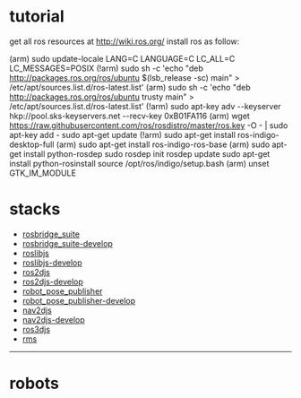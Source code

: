 # tutorial

get all ros resources at <http://wiki.ros.org/>
install ros as follow:
>
(arm)	sudo update-locale LANG=C LANGUAGE=C LC_ALL=C LC_MESSAGES=POSIX
(!arm)	sudo sh -c 'echo "deb http://packages.ros.org/ros/ubuntu $(lsb_release -sc) main" > /etc/apt/sources.list.d/ros-latest.list'
(arm)	sudo sh -c 'echo "deb http://packages.ros.org/ros/ubuntu trusty main" > /etc/apt/sources.list.d/ros-latest.list'
(!arm)	sudo apt-key adv --keyserver hkp://pool.sks-keyservers.net --recv-key 0xB01FA116
(arm)	wget https://raw.githubusercontent.com/ros/rosdistro/master/ros.key -O - | sudo apt-key add -
	sudo apt-get update
(!arm)	sudo apt-get install ros-indigo-desktop-full
(arm)	sudo apt-get install ros-indigo-ros-base
(arm)	sudo apt-get install python-rosdep
	sudo rosdep init
	rosdep update
	sudo apt-get install python-rosinstall
	source /opt/ros/indigo/setup.bash
(arm)	unset GTK_IM_MODULE
>

# stacks

* [rosbridge_suite](http://wiki.ros.org/rosbridge_suite)
 * [rosbridge_suite-develop](https://raw.githubusercontent.com/ouiyeah/wiki_ros/master/src/rosbridge_suite-develop.zip)
* [roslibjs](http://wiki.ros.org/roslibjs)
 * [roslibjs-develop](https://raw.githubusercontent.com/ouiyeah/wiki_ros/master/src/roslibjs-develop.zip)
* [ros2djs](http://wiki.ros.org/ros2djs)
 * [ros2djs-develop](https://raw.githubusercontent.com/ouiyeah/wiki_ros/master/src/ros2djs-develop.zip)
* [robot_pose_publisher](http://wiki.ros.org/robot_pose_publisher)
 * [robot_pose_publisher-develop](https://raw.githubusercontent.com/ouiyeah/wiki_ros/master/src/robot_pose_publisher-develop.zip)
* [nav2djs](http://wiki.ros.org/nav2djs)
 * [nav2djs-develop](https://raw.githubusercontent.com/ouiyeah/wiki_ros/master/src/nav2djs-develop.zip)
* [ros3djs](http://wiki.ros.org/ros3djs)
* [rms](http://wiki.ros.org/rms)

***
# robots
